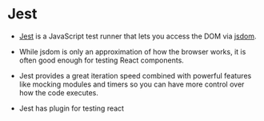 # Jest

- [Jest](https://facebook.github.io/jest/) is a JavaScript test runner that lets you access the DOM via [jsdom](https://reactjs.org/docs/testing-environments.html#mocking-a-rendering-surface).
- While jsdom is only an approximation of how the browser works, it is often good enough for testing React components.
- Jest provides a great iteration speed combined with powerful features like mocking modules and timers so you can have more control over how the code executes.

- Jest has plugin for testing react
